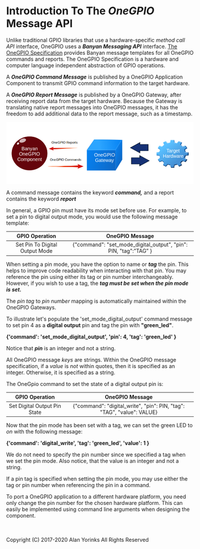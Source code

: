 # Introduction To The *OneGPIO* Message API


Unlike traditional GPIO libraries that use a hardware-specific *method call API* interface,
OneGPIO uses a ***Banyan Messaging API*** interface. [The OneGPIO
Specification](https://github.com/MrYsLab/python_banyan/blob/master/projects/OneGPIO/message_specification/OneGPIO.pdf) 
provides Banyan message templates for all OneGPIO commands
and reports. The OneGPIO Specification is a hardware and computer language independent 
abstraction of GPIO operations. 

A ***OneGPIO Command Message*** is published by a OneGPIO Application Component to transmit 
GPIO command information to the target hardware.

A ***OneGPIO Report Message*** is published by a OneGPIO Gateway, after receiving report data
from the target hardware.
 Because the Gateway is translating native report messages into OneGPIO messages, 
 it has the freedom to add
additional data to the report message, such as a timestamp.


<img align="center" src="../images/one_gpio_messages.png">


A command message contains the keyword ***command,*** and a
report contains the keyword ***report***

In general, a GPIO pin must have its mode set before use. 
For example, to set a pin to digital output mode, you would use the following
message template:


|      GPIO Operation      |              OneGPIO Message             |
|:------------------------: |:-------------------------------: |
| Set Pin To Digital Output Mode      | {"command": "set_mode_digital_output", "pin": PIN, "tag":”TAG” } | 


When setting a pin mode, you have the option to name or ***tag*** the pin. 
This helps to improve code readability when interacting with that pin.
You may reference the pin using either its tag or pin number interchangeably.
However, if you wish to use a tag, the ***tag must be set when the pin mode is set.***

The *pin tag* to *pin number* mapping is automatically maintained within
the OneGPIO Gateways.

To illustrate let's populate the 'set_mode_digital_output' command message
to set pin 4 as a **digital output** pin and tag the pin with **"green_led"**.


**{'command': 'set_mode_digital_output', 'pin': 4, 'tag': 'green_led' }**


Notice that ***pin*** is an integer and not a string.

All OneGPIO message *keys* are strings. Within the OneGPIO message specification, if a *value* is *not*
within quotes, then it is specified as an integer. Otherwise, it is specified as a string.

The OneGpio command to set the state of a digital output pin is:

|      GPIO Operation      |              OneGPIO Message             |
|:------------------------:|:-------------------------------:|
| Set Digital Output Pin State      | {"command": "digital_write", "pin": PIN, "tag": "TAG", "value": VALUE} |


Now that the pin mode has been set with a tag, we can set the green LED to *on* with the following
message: 

**{'command': 'digital_write', 'tag': 'green_led', 'value': 1 }**

We do not need to specify the pin number since we specified
a tag when we set the pin mode. Also notice, that the value is an integer
and not a string.

If a pin tag is specified when setting the pin mode, you may use either the
tag or pin number when referencing the pin in a command.

To port a OneGPIO application to a different hardware platform, you need only
change the pin number for the chosen
hardware platform. This can easily be implemented using command line arguments
when designing the component.  

<br>
<br>
Copyright (C) 2017-2020 Alan Yorinks All Rights Reserved

